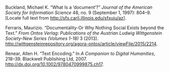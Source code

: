 Buckland, Michael K. “What Is a ‘document’?” *Journal of the American
Society for Information Science* 48, no. 9 (September 1, 1997): 804–9.
[Locate full text from http://sfx.carli.illinois.edu/sfxuiu/az].

Ferraris, Maurizio. “Documentality-Or Why Nothing Social Exists beyond
the Text.” *From Ontos Verlag: Publications of the Austrian Ludwig
Wittgenstein Society-New Series (Volumes 1-18)* 3 (2013).
http://wittgensteinrepository.org/agora-ontos/article/viewFile/2015/2214.

Renear, Allen H. “Text Encoding.” In *A Companion to Digital
Humanities*, 218–39. Blackwell Publishing Ltd, 2007.
http://dx.doi.org/10.1002/9780470999875.ch17.

